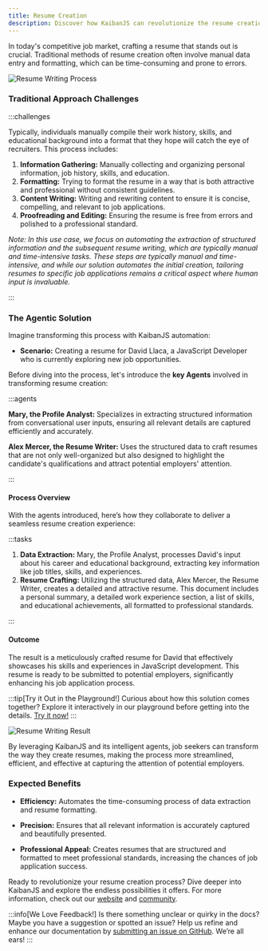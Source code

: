 ```yaml
---
title: Resume Creation
description: Discover how KaibanJS can revolutionize the resume creation process with intelligent agents that analyze conversational input and craft compelling resumes. Learn how our tools can tailor resumes to highlight job seekers' qualifications and achievements, enhancing their prospects in the job market.
---
```


In today's competitive job market, crafting a resume that stands out is crucial. Traditional methods of resume creation often involve manual data entry and formatting, which can be time-consuming and prone to errors.

![Resume Writing Process](https://res.cloudinary.com/dnno8pxyy/image/upload/c_fill,w_1000,h_600/t_Grayscale/v1724093311/resume_j5wq8v.jpg)

### Traditional Approach Challenges

:::challenges

Typically, individuals manually compile their work history, skills, and educational background into a format that they hope will catch the eye of recruiters. This process includes:

1. **Information Gathering:** Manually collecting and organizing personal information, job history, skills, and education.
2. **Formatting:** Trying to format the resume in a way that is both attractive and professional without consistent guidelines.
3. **Content Writing:** Writing and rewriting content to ensure it is concise, compelling, and relevant to job applications.
4. **Proofreading and Editing:** Ensuring the resume is free from errors and polished to a professional standard.

*Note: In this use case, we focus on automating the extraction of structured information and the subsequent resume writing, which are typically manual and time-intensive tasks. These steps are typically manual and time-intensive, and while our solution automates the initial creation, tailoring resumes to specific job applications remains a critical aspect where human input is invaluable.*

:::

### The Agentic Solution
Imagine transforming this process with KaibanJS automation:

- **Scenario:** Creating a resume for David Llaca, a JavaScript Developer who is currently exploring new job opportunities.

Before diving into the process, let's introduce the **key Agents** involved in transforming resume creation:

:::agents

**Mary, the Profile Analyst:** Specializes in extracting structured information from conversational user inputs, ensuring all relevant details are captured efficiently and accurately.

**Alex Mercer, the Resume Writer:** Uses the structured data to craft resumes that are not only well-organized but also designed to highlight the candidate's qualifications and attract potential employers' attention.

:::

#### Process Overview
With the agents introduced, here’s how they collaborate to deliver a seamless resume creation experience:

:::tasks
1. **Data Extraction:** Mary, the Profile Analyst, processes David's input about his career and educational background, extracting key information like job titles, skills, and experiences.
2. **Resume Crafting:** Utilizing the structured data, Alex Mercer, the Resume Writer, creates a detailed and attractive resume. This document includes a personal summary, a detailed work experience section, a list of skills, and educational achievements, all formatted to professional standards.

:::

#### Outcome

The result is a meticulously crafted resume for David that effectively showcases his skills and experiences in JavaScript development. This resume is ready to be submitted to potential employers, significantly enhancing his job application process.

:::tip[Try it Out in the Playground!]
Curious about how this solution comes together? Explore it interactively in our playground before getting into the details. [Try it now!](https://www.kaibanjs.com/share/f3Ek9X5dEWnvA3UVgKUQ)
:::

![Resume Writing Result](https://res.cloudinary.com/dnno8pxyy/image/upload/v1723924595/Use_Case_-_Resume_Creation_melexu.gif)

By leveraging KaibanJS and its intelligent agents, job seekers can transform the way they create resumes, making the process more streamlined, efficient, and effective at capturing the attention of potential employers.

### Expected Benefits

- **Efficiency:** Automates the time-consuming process of data extraction and resume formatting.
  
- **Precision:** Ensures that all relevant information is accurately captured and beautifully presented.

- **Professional Appeal:** Creates resumes that are structured and formatted to meet professional standards, increasing the chances of job application success.

Ready to revolutionize your resume creation process? Dive deeper into KaibanJS and explore the endless possibilities it offers. For more information, check out our [website](https://www.kaibanjs.com) and [community](https://www.kaibanjs.com/discord).

:::info[We Love Feedback!]
Is there something unclear or quirky in the docs? Maybe you have a suggestion or spotted an issue? Help us refine and enhance our documentation by [submitting an issue on GitHub](https://github.com/kaiban-ai/KaibanJS/issues). We’re all ears!
:::